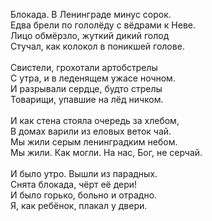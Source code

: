 Блокада. В Ленинграде минус сорок.<br />
Едва брели по гололёду с вёдрами к Неве.<br />
Лицо обмёрзло, жуткий дикий голод<br />
Стучал, как колокол в поникшей голове.<br />
<br />
Свистели, грохотали артобстрелы<br />
С утра, и в леденящем ужасе ночном.<br />
И разрывали сердце, будто стрелы<br />
Товарищи, упавшие на лёд ничком.<br />
<br />
И как стена стояла очередь за хлебом,<br />
В домах варили из еловых веток чай.<br />
Мы жили серым ленинградким небом.<br />
Мы жили. Как могли. На нас, Бог, не серчай.<br />
<br />
И было утро. Вышли из парадных.<br />
Снята блокада, чёрт её дери!<br />
И было горько, больно и отрадно.<br />
Я, как ребёнок, плакал у двери.<br />
<br />
<br />
